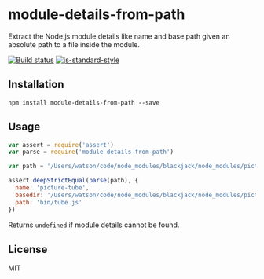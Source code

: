 # module-details-from-path

Extract the Node.js module details like name and base path given an
absolute path to a file inside the module.

[![Build status](https://travis-ci.org/watson/module-details-from-path.svg?branch=master)](https://travis-ci.org/watson/module-details-from-path)
[![js-standard-style](https://img.shields.io/badge/code%20style-standard-brightgreen.svg?style=flat)](https://github.com/feross/standard)

## Installation

```
npm install module-details-from-path --save
```

## Usage

```js
var assert = require('assert')
var parse = require('module-details-from-path')

var path = '/Users/watson/code/node_modules/blackjack/node_modules/picture-tube/bin/tube.js'

assert.deepStrictEqual(parse(path), {
  name: 'picture-tube',
  basedir: '/Users/watson/code/node_modules/blackjack/node_modules/picture-tube',
  path: 'bin/tube.js'
})
```

Returns `undefined` if module details cannot be found.

## License

MIT
